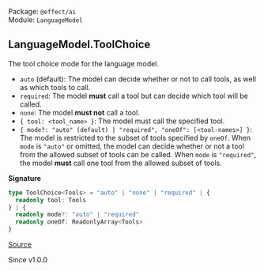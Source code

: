 Package: `@effect/ai`<br />
Module: `LanguageModel`<br />

## LanguageModel.ToolChoice

The tool choice mode for the language model.
- `auto` (default): The model can decide whether or not to call tools, as
  well as which tools to call.
- `required`: The model **must** call a tool but can decide which tool will
  be called.
- `none`: The model **must not** call a tool.
- `{ tool: <tool_name> }`: The model must call the specified tool.
- `{ mode?: "auto" (default) | "required", "oneOf": [<tool-names>] }`: The
  model is restricted to the subset of tools specified by `oneOf`. When
  `mode` is `"auto"` or omitted, the model can decide whether or not a tool
  from the allowed subset of tools can be called. When `mode` is
  `"required"`, the model **must** call one tool from the allowed subset of
  tools.

**Signature**

```ts
type ToolChoice<Tools> = "auto" | "none" | "required" | {
  readonly tool: Tools
} | {
  readonly mode?: "auto" | "required"
  readonly oneOf: ReadonlyArray<Tools>
}
```

[Source](https://github.com/Effect-TS/effect/tree/main/packages/ai/ai/src/LanguageModel.ts#L248)

Since v1.0.0